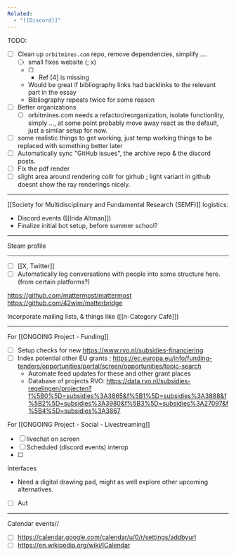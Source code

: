```yaml
---
Related:
  - "[[Discord]]"
---
```

TODO:
- [ ] Clean up `orbitmines.com` repo, remove dependencies, simplify ....
	- [ ] small fixes website (; x)
	- [ ] * Ref [4] is missing 
	* Would be great if bibliography links had backlinks to the relevant part in the essay 
	* Bibliography repeats twice for some reason
- [ ] Better organizations
	- [ ] orbitmines.com needs a refactor/reorganization, isolate functionlity, simply ..., at some point probably move away react as the default, just a similar setup for now.
- [ ] some realistic things to get working, just temp working things to be replaced with something better later
- [ ] Automatically sync "GitHub issues", the archive repo & the discord posts.
- [ ] Fix the pdf render
- [ ] slight area around rendering collr for girhub ; light variant in github doesnt show the ray renderings nicely.

---
[[Society for Multidisciplinary and Fundamental Research (SEMF)]] logistics:
- Discord events ([[Irida Altman]])
- Finalize initial bot setup, before summer school?

---

Steam profile


---

- [ ] [[X, Twitter]]
- [ ] Automatically log conversations with people into some structure here. (from certain platforms?)

https://github.com/mattermost/mattermost
https://github.com/42wim/matterbridge

Incorporate mailing lists, & things like ([[n-Category Café]])

---
For [[ONGOING Project - Funding]]
- [ ] Setup checks for new https://www.rvo.nl/subsidies-financiering  
- [ ] Index potential other EU grants ; https://ec.europa.eu/info/funding-tenders/opportunities/portal/screen/opportunities/topic-search  
  - Automate feed updates for these and other grant places
  - Database of projects RVO: https://data.rvo.nl/subsidies-regelingen/projecten?f%5B0%5D=subsidies%3A3865&f%5B1%5D=subsidies%3A3888&f%5B2%5D=subsidies%3A3980&f%5B3%5D=subsidies%3A27097&f%5B4%5D=subsidies%3A3867  

For [[ONGOING Project - Social - Livestreaming]]
- [ ] livechat on screen
- [ ] Scheduled (discord events) interop
- [ ] 

Interfaces
- Need a digital drawing pad, might as well explore other upcoming alternatives.

- [ ] Aut

---

Calendar events//
- [ ] https://calendar.google.com/calendar/u/0/r/settings/addbyurl
- [ ] https://en.wikipedia.org/wiki/ICalendar